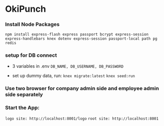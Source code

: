 # OkiPunch

### Install Node Packages

`npm install express-flash express passport bcrypt express-session express-handlebars knex dotenv express-session passport-local path pg redis`

### setup for DB connect

- 3 variables in .env
  `DB_NAME, DB_USERNAME, DB_PASSWORD`

- set up dummy data, run:
  `knex migrate:latest`
  `knex seed:run`

### Use two browser for company admin side and employee admin side separately

### Start the App:

`logo site: http://localhost:8001/logo`
`root site: http://localhost:8001 `
